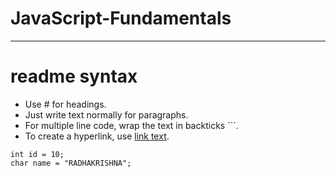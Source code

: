 # JavaScript-Fundamentals

-------------------------------------------

# readme syntax

- Use # for headings. 
- Just write text normally for paragraphs.
- For multiple line code, wrap the text in backticks ```.
- To create a hyperlink, use [link text](URL).


```
int id = 10;
char name = "RADHAKRISHNA";
```